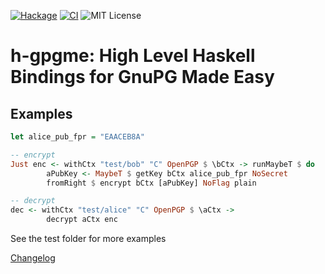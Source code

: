 [![Hackage](https://img.shields.io/hackage/v/h-gpgme.svg)](https://hackage.haskell.org/package/h-gpgme) 
[![CI](https://github.com/rethab/h-gpgme/actions/workflows/ci.yml/badge.svg)](https://github.com/rethab/h-gpgme/actions/workflows/ci.yml)
![MIT License](https://img.shields.io/github/license/rethab/h-gpgme?label=license)


h-gpgme: High Level Haskell Bindings for GnuPG Made Easy
========================================================

## Examples

```haskell
let alice_pub_fpr = "EAACEB8A"

-- encrypt
Just enc <- withCtx "test/bob" "C" OpenPGP $ \bCtx -> runMaybeT $ do
        aPubKey <- MaybeT $ getKey bCtx alice_pub_fpr NoSecret
        fromRight $ encrypt bCtx [aPubKey] NoFlag plain

-- decrypt
dec <- withCtx "test/alice" "C" OpenPGP $ \aCtx ->
        decrypt aCtx enc
```

See the test folder for more examples

[Changelog](CHANGELOG.markdown)
